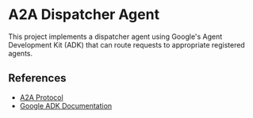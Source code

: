 # A2A Dispatcher Agent

This project implements a dispatcher agent using Google's Agent Development Kit (ADK) that can route requests to appropriate registered agents.

## References

- [A2A Protocol](https://google.github.io/A2A/#/)
- [Google ADK Documentation](https://google.github.io/adk-docs/)
